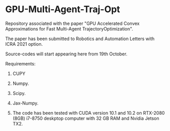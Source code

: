 # GPU-Multi-Agent-Traj-Opt
Repository associated with the paper "GPU Accelerated Convex Approximations for Fast Multi-Agent TrajectoryOptimization". 

The paper has been submitted to Robotics and Automation Letters with ICRA 2021 option.

Source-codes will start appearing here from 19th October. 

Requirements:

1. CUPY

2. Numpy.

3. Scipy.

4. Jax-Numpy.

5. The code has been tested with CUDA version 10.1 and 10.2 on RTX-2080 (8GB) i7-8750 deskptop computer with 32 GB RAM and Nvidia Jetson TX2.



